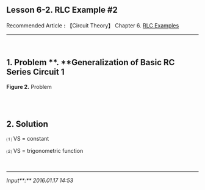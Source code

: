 ## **Lesson 6-2. RLC Example #2**

Recommended Article **:** 【Circuit Theory】 Chapter 6. [RLC Examples](https://jb243.github.io/pages/23)

---

<br>

## 1\. Problem **. **Generalization of Basic RC Series Circuit 1

**Figure 2.** Problem

<br>

<br>

## **2\. Solution**

 ⑴ VS = constant

 ⑵ VS = trigonometric function

<br>

---

_Input**:** 2016.01.17 14:53_
